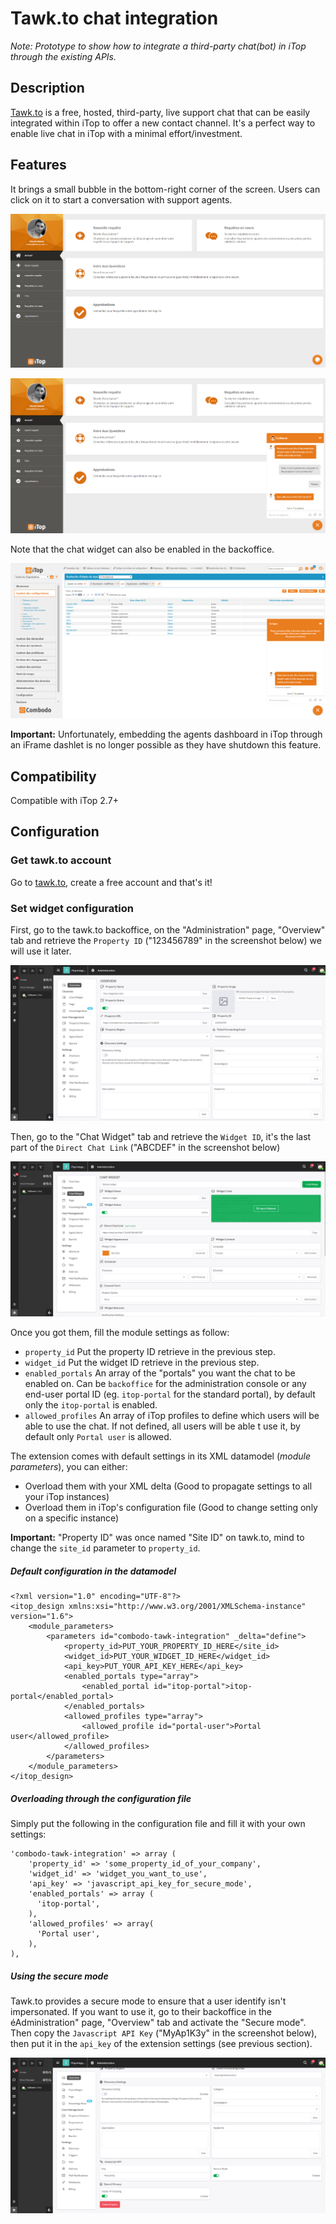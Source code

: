 # Tawk.to chat integration

_Note: Prototype to show how to integrate a third-party chat(bot) in iTop through the existing APIs._

## Description
[Tawk.to](https://www.tawk.to/) is a free, hosted, third-party, live support chat that can be easily integrated within iTop to offer a new contact channel. It's a perfect way to enable live chat in iTop with a minimal effort/investment.

## Features
It brings a small bubble in the bottom-right corner of the screen. Users can click on it to start a conversation with support agents.

![](doc/portal-widget-closed.png)

![](doc/portal-widget-talking.png)

Note that the chat widget can also be enabled in the backoffice.

![](doc/console-widget-opened.png)

**Important:** Unfortunately, embedding the agents dashboard in iTop through an iFrame dashlet is no longer possible as they have shutdown this feature.

## Compatibility
Compatible with iTop 2.7+

## Configuration
### Get tawk.to account
Go to [tawk.to](https://www.tawk.to/), create a free account and that's it!

### Set widget configuration
First, go to the tawk.to backoffice, on the "Administration" page, "Overview" tab and retrieve the `Property ID` ("123456789" in the screenshot below) we will use it later.

![](doc/configuration-property-id.png)

Then, go to the "Chat Widget" tab and retrieve the `Widget ID`, it's the last part of the `Direct Chat Link` ("ABCDEF" in the screenshot below)

![](doc/configuration-widget-id.png)

Once you got them, fill the module settings as follow:
- `property_id` Put the property ID retrieve in the previous step.
- `widget_id` Put the widget ID retrieve in the previous step.
- `enabled_portals` An array of the "portals" you want the chat to be enabled on. Can be `backoffice` for the administration console or any end-user portal ID (eg. `itop-portal` for the standard portal), by default only the `itop-portal` is enabled.
- `allowed_profiles` An array of iTop profiles to define which users will be able to use the chat. If not defined, all users will be able t use it, by default only `Portal user` is allowed.

The extension comes with default settings in its XML datamodel (_module parameters_), you can either:
- Overload them with your XML delta (Good to propagate settings to all your iTop instances)
- Overload them in iTop's configuration file (Good to change setting only on a specific instance)

**Important:** "Property ID" was once named "Site ID" on tawk.to, mind to change the `site_id` parameter to `property_id`.

##### Default configuration in the datamodel
```
<?xml version="1.0" encoding="UTF-8"?>
<itop_design xmlns:xsi="http://www.w3.org/2001/XMLSchema-instance" version="1.6">
	<module_parameters>
		<parameters id="combodo-tawk-integration" _delta="define">
			<property_id>PUT_YOUR_PROPERTY_ID_HERE</site_id>
			<widget_id>PUT_YOUR_WIDGET_ID_HERE</widget_id>
			<api_key>PUT_YOUR_API_KEY_HERE</api_key>
			<enabled_portals type="array">
				<enabled_portal id="itop-portal">itop-portal</enabled_portal>
			</enabled_portals>
			<allowed_profiles type="array">
				<allowed_profile id="portal-user">Portal user</allowed_profile>
			</allowed_profiles>
		</parameters>
	</module_parameters>
</itop_design>
```

##### Overloading through the configuration file
Simply put the following in the configuration file and fill it with your own settings:
```
'combodo-tawk-integration' => array (
    'property_id' => 'some_property_id_of_your_company',
    'widget_id' => 'widget_you_want_to_use',
    'api_key' => 'javascript_api_key_for_secure_mode',
    'enabled_portals' => array (
      'itop-portal',
    ),
    'allowed_profiles' => array(
      'Portal user',
    ),
),
```

##### Using the secure mode
Tawk.to provides a secure mode to ensure that a user identify isn't impersonated. If you want to use it, go to their backoffice in the éAdministration" page, "Overview" tab and activate the "Secure mode".
Then copy the `Javascript API Key` ("MyAp1K3y" in the screenshot below), then put it in the `api_key` of the extension settings (see previous section).

![](doc/configuration-secure-mode.png)